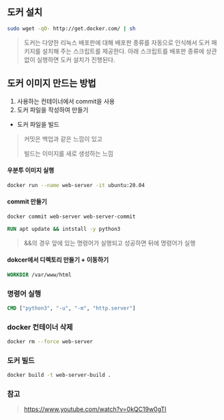 
## 도커 설치

```bash
sudo wget -qO- http://get.docker.com/ | sh
```

> 도커는 다양한 리눅스 배포판에 대해 배포판 종류를 자동으로 인식해서 도커 패키지를 설치해 주는 스크립트를 제공한다. 아래 스크립트를 배포판 종류에 상관 없이 실행하면 도커 설치가 진행된다.


## 도커 이미지 만드는 방법
1. 사용하는 컨테이너에서 commit을 사용
2. 도커 파일을 작성하여 만들기
- 도커 파일을 빌드

> 커밋은 백업과 같은 느낌이 있고
>
> 빌드는 이미지를 새로 생성하는 느낌

#### 우분투 이미지 실행
```bash
docker run --name web-server -it ubuntu:20.04
```

#### commit 만들기
```bash
docker commit web-server web-server-commit
```

```Dockerfile
RUN apt update && intstall -y python3
```
> &&의 경우 앞에 있는 명령어가 실행되고 성공하면 뒤에 명령어가 실행

#### dokcer에서 디렉토리 만들기 + 이동하기
```Dockerfile
WORKDIR /var/www/html
```

### 명령어 실행
```Dockerfile
CMD ["python3", "-u", "-m", "http.server"]
```

### docker 컨테이너 삭제
```bash
docker rm --force web-server
```

### 도커 빌드
```bash
docker build -t web-server-build .
```

### 참고
> https://www.youtube.com/watch?v=0kQC19w0gTI
